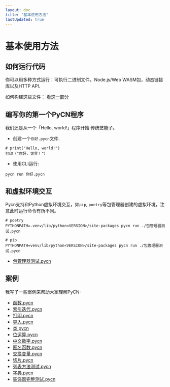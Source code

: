 ```yaml
---
layout: doc
title: "基本使用方法"
lastUpdated: true
---
```


# 基本使用方法

## 如何运行代码

你可以用多种方式运行：可执行二进制文件，Node.js/Web WASM包，动态链接库以及HTTP API.

如何构建这些文件： [看这一部分](./intro.md#构建并使用pycn)

## 编写你的第一个PyCN程序

我们还是从一个「Hello, world!」程序开始 ~~传统艺能了~~。

- 创建一个`你好.pycn`文件.

```pycn
# print("Hello, world!")
打印（"你好，世界！"）
```

- 使用CLI运行:

```shell
pycn run 你好.pycn
```

## 和虚拟环境交互

Pycn支持和Python虚拟环境交互，如`pip`, `poetry`等包管理器创建的虚拟环境，注意此时运行命令有所不同。

```shell
# poetry
PYTHONPATH=.venv/lib/python<VERSION>/site-packages pycn run ./包管理器测试.pycn

# pip
PYTHONPATH=venv/lib/python<VERSION>/site-packages pycn run ./包管理器测试.pycn
```

- [包管理器测试.pycn](https://github.com/Vincent-the-gamer/pycn/blob/main/examples/包管理器测试.pycn)

## 案例

我写了一些案例来帮助大家理解PyCN:

- [函数.pycn](https://github.com/Vincent-the-gamer/pycn/blob/main/examples/函数.pycn)
- [索引迭代.pycn](https://github.com/Vincent-the-gamer/pycn/blob/main/examples/索引迭代.pycn)
- [打印.pycn](https://github.com/Vincent-the-gamer/pycn/blob/main/examples/打印.pycn)
- [导入.pycn](https://github.com/Vincent-the-gamer/pycn/blob/main/examples/导入.pycn)
- [类.pycn](https://github.com/Vincent-the-gamer/pycn/blob/main/examples/类.pycn)
- [位运算.pycn](https://github.com/Vincent-the-gamer/pycn/blob/main/examples/位运算.pycn)
- [中文数字.pycn](https://github.com/Vincent-the-gamer/pycn/blob/main/examples/中文数字.pycn)
- [匿名函数.pycn](https://github.com/Vincent-the-gamer/pycn/blob/main/examples/匿名函数.pycn)
- [交换变量.pycn](https://github.com/Vincent-the-gamer/pycn/blob/main/examples/交换变量.pycn)
- [切片.pycn](https://github.com/Vincent-the-gamer/pycn/blob/main/examples/切片.pycn)
- [列表方法测试.pycn](https://github.com/Vincent-the-gamer/pycn/blob/main/examples/列表方法测试.pycn)
- [字典.pycn](https://github.com/Vincent-the-gamer/pycn/blob/main/examples/字典.pycn)
- [装饰器完整测试.pycn](https://github.com/Vincent-the-gamer/pycn/blob/main/examples/装饰器完整测试.pycn)

